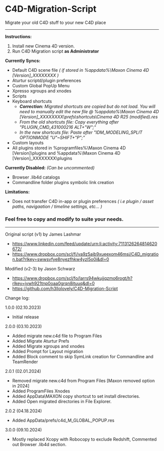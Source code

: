 # C4D-Migration-Script
Migrate your old C4D stuff to your new C4D place

---

**Instructions:**
1. Install new Cinema 4D version.
2. Run C4D Migration script __as Administrator__

**Currently Syncs:**
- Default C4D scene file *( if stored in %appdata%\Maxon Cinema 4D [Version]_XXXXXXXX )*
- Aturtur scriptd/plugin preferences
- Custom Global PopUp Menu
- Xpresso xgroups and xnodes
- Scripts
- Keyboard shortcuts
  - ***Correction:*** *Migrated shortcuts are copied but do not load. You will need to manually edit the new file @ %appdata%\Maxon Cinema 4D [Version]_XXXXXXXX\prefs\shortcuts\Cinema 4D R25 (modified).res*
  - *From the old shortcuts file: Copy everything after "PLUGIN_CMD_431000216	ALT+"W";"*
  - *In the new shortcuts file: Paste after "IDM_MODELING_SPLIT	OPTIONMODE	"U"~SHIFT+"P";"*
- Custom layouts
- All plugins stored in %programfiles%\Maxon Cinema 4D [Version]\plugins and %appdata%\Maxon Cinema 4D [Version]_XXXXXXXX\plugins

**Currently Disabled:** *(Can be uncommented)*
- Browser .lib4d catalogs
- Commandline folder plugins symbolic link creation

**Limitations:**
- Does not transfer C4D in-app or plugin preferences *( i.e plugin / asset paths, navigaation / timeline settings, etc... )*

### Feel free to copy and modify to suite your needs.

---

Original script (v1) by James Lashmar
- https://www.linkedin.com/feed/update/urn:li:activity:7113126264814620672/
- https://www.dropbox.com/scl/fi/va9z5aib9xueexom46msi/C4D_migration.bat?rlkey=swwsvfye8nyezfhkw4yzl5o0i&dl=0
 
Modified (v2-3) by Jason Schwarz
- https://www.dropbox.com/scl/fo/larrs94wkujjqzmo6rogt/h?rlkey=jywh921tnp0oaa0grqn8ituuq&dl=0
- https://github.com/h3llolovely/C4D-Migration-Script

Change log:

1.0.0 (02.10.2023) 
- Initial release

2.0.0 (03.10.2023) 
- Added migrate new.c4d file to Program Files
- Added Migrate Aturtur Prefs
- Added Migrate xgroups and xnodes
- Added Prompt for Layout migration
- Added Block comment to skip SymLink creation for Commandline and TeamRender

2.0.1 (02.01.2024) 
- Removed migrate new.c4d from Program Files [Maxon removed option in 2024]
- Added ProgramFiles Xnodes
- Added AppData\MAXON copy shortcut to set install directories.
- Added Open migrated directories in File Explorer.

2.0.2 (04.18.2024)
- Added AppData/prefs/c4d_M_GLOBAL_POPUP.res

3.0.0 (09.10.2024)
- Mostly replaced Xcopy with Robocopy to exclude Redshift, Commented out Browser .lib4d section.
